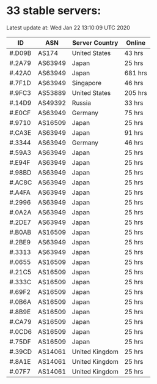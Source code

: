 # 33 stable servers:

Latest update at: Wed Jan 22 13:10:09 UTC 2020

| ID | ASN | Server Country | Online |
| -- | --- | -------------- | ------ |
| #.D09B | AS174 | United States | 43 hrs |
| #.2A79 | AS63949 | Japan | 25 hrs |
| #.42A0 | AS63949 | Japan | 681 hrs |
| #.7F1D | AS63949 | Singapore | 46 hrs |
| #.9FC3 | AS53889 | United States | 205 hrs |
| #.14D9 | AS49392 | Russia | 33 hrs |
| #.E0CF | AS63949 | Germany | 75 hrs |
| #.9710 | AS16509 | Japan | 25 hrs |
| #.CA3E | AS63949 | Japan | 91 hrs |
| #.3344 | AS63949 | Germany | 46 hrs |
| #.59A3 | AS63949 | Japan | 25 hrs |
| #.E94F | AS63949 | Japan | 25 hrs |
| #.98BD | AS63949 | Japan | 25 hrs |
| #.AC8C | AS63949 | Japan | 25 hrs |
| #.A4FA | AS63949 | Japan | 25 hrs |
| #.2996 | AS63949 | Japan | 25 hrs |
| #.0A2A | AS63949 | Japan | 25 hrs |
| #.2DE7 | AS63949 | Japan | 25 hrs |
| #.B0AB | AS16509 | Japan | 25 hrs |
| #.2BE9 | AS63949 | Japan | 25 hrs |
| #.3313 | AS63949 | Japan | 25 hrs |
| #.0655 | AS16509 | Japan | 25 hrs |
| #.21C5 | AS16509 | Japan | 25 hrs |
| #.333C | AS16509 | Japan | 25 hrs |
| #.69F2 | AS16509 | Japan | 25 hrs |
| #.0B6A | AS16509 | Japan | 25 hrs |
| #.8B9E | AS16509 | Japan | 25 hrs |
| #.CA79 | AS16509 | Japan | 25 hrs |
| #.0CD6 | AS16509 | Japan | 25 hrs |
| #.75DF | AS16509 | Japan | 25 hrs |
| #.39CD | AS14061 | United Kingdom | 25 hrs |
| #.8A1E | AS14061 | United Kingdom | 25 hrs |
| #.07F7 | AS14061 | United Kingdom | 25 hrs |

